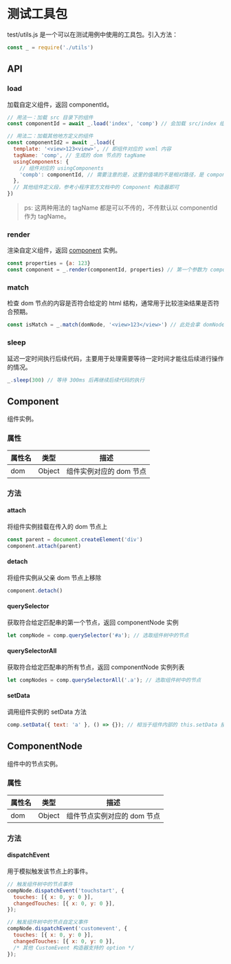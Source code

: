# 测试工具包

test/utils.js 是一个可以在测试用例中使用的工具包。引入方法：

```js
const _ = require('./utils')
```

## API

### load

加载自定义组件，返回 componentId。

```js
// 用法一：加载 src 目录下的组件
const componentId = await _.load('index', 'comp') // 会加载 src/index 组件，生成的 dom 节点的 tagName 为 COMP

// 用法二：加载其他地方定义的组件
const componentId2 = await _.load({
  template: '<view>123<view>', // 即组件对应的 wxml 内容
  tagName: 'comp', // 生成的 dom 节点的 tagName
  usingComponents: {
    // 组件对应的 usingComponents
    'compb': componentId, // 需要注意的是，这里的值填的不是相对路径，是 componentId
  },
  // 其他组件定义段，参考小程序官方文档中的 Component 构造器即可
}) 
```

> ps: 这两种用法的 tagName 都是可以不传的，不传默认以 componentId 作为 tagName。

### render

渲染自定义组件，返回 [component](#component) 实例。

```js
const properties = {a: 123}
const component = _.render(componentId, properties) // 第一个参数为 componentId，第二个参数为这个组件被渲染时要传入的 property
```

### match

检查 dom 节点的内容是否符合给定的 html 结构，通常用于比较渲染结果是否符合预期。

```js
const isMatch = _.match(domNode, '<view>123</view>') // 此处会拿 domNode 的 innerHTML 和给定的 html 结构进行比较
```

### sleep

延迟一定时间执行后续代码，主要用于处理需要等待一定时间才能往后续进行操作的情况。

```js
_.sleep(300) // 等待 300ms 后再继续后续代码的执行
```

## Component

组件实例。

### 属性

| 属性名 | 类型    | 描述                  |
|--------|--------|-----------------------|
| dom    | Object | 组件实例对应的 dom 节点 |

### 方法

#### attach

将组件实例挂载在传入的 dom 节点上

```js
const parent = document.createElement('div')
component.attach(parent)
```

#### detach

将组件实例从父亲 dom 节点上移除

```js
component.detach()
```

#### querySelector

获取符合给定匹配串的第一个节点，返回 componentNode 实例

```js
let compNode = comp.querySelector('#a'); // 选取组件树中的节点
```

#### querySelectorAll

获取符合给定匹配串的所有节点，返回 componentNode 实例列表

```js
let compNodes = comp.querySelectorAll('.a'); // 选取组件树中的节点
```

#### setData

调用组件实例的 setData 方法

```js
comp.setData({ text: 'a' }, () => {}); // 相当于组件内部的 this.setData 接口
```

## ComponentNode

组件中的节点实例。

### 属性

| 属性名 | 类型    | 描述                      |
|--------|--------|---------------------------|
| dom    | Object | 组件节点实例对应的 dom 节点 |

### 方法

#### dispatchEvent

用于模拟触发该节点上的事件。

```js
// 触发组件树中的节点事件
compNode.dispatchEvent('touchstart', {
  touches: [{ x: 0, y: 0 }],
  changedTouches: [{ x: 0, y: 0 }],
});

// 触发组件树中的节点自定义事件
compNode.dispatchEvent('customevent', {
  touches: [{ x: 0, y: 0 }],
  changedTouches: [{ x: 0, y: 0 }],
  /* 其他 CustomEvent 构造器支持的 option */
});
```
